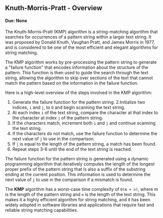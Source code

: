 ## Knuth-Morris-Pratt - Overview
#### Due: None

The Knuth-Morris-Pratt (KMP) algorithm is a string-matching algorithm that searches for occurrences of a pattern string within a larger text string. It was proposed by Donald Knuth, Vaughan Pratt, and James Morris in 1977, and is considered to be one of the most efficient and elegant algorithms for string matching.

The KMP algorithm works by pre-processing the pattern string to generate a "failure function" that encodes information about the structure of the pattern. This function is then used to guide the search through the text string, allowing the algorithm to skip over sections of the text that cannot match the pattern based on the information in the failure function.

Here is a high-level overview of the steps involved in the KMP algorithm:

1. Generate the failure function for the pattern string.
2.Initialize two indices, `i` and `j`, to `0` and begin scanning the text string.
3. At each index `i` of the text string, compare the character at that index to the character at index `j` of the pattern string.
4. If the characters match, increment both `i` and `j` and continue scanning the text string.
5. If the characters do not match, use the failure function to determine the next value of `j` to use in the comparison.
6. If `j` is equal to the length of the pattern string, a match has been found.
7. Repeat steps 3-6 until the end of the text string is reached.
   
The failure function for the pattern string is generated using a dynamic programming algorithm that iteratively computes the length of the longest proper prefix of the pattern string that is also a suffix of the substring ending at the current position. This information is used to determine the next value of `j` to use in the comparison if a mismatch is found.

The **KMP** algorithm has a worst-case time complexity of `O(m + n)`, where m is the length of the pattern string and `n` is the length of the text string. This makes it a highly efficient algorithm for string matching, and it has been widely adopted in software libraries and applications that require fast and reliable string matching capabilities.
